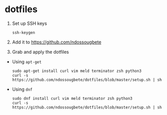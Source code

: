 dotfiles
========

1. Set up SSH keys

    ```
    ssh-keygen
    ```

2. Add it to https://github.com/ndossougbete

3. Grab and apply the dotfiles

  - Using `apt-get`

    ```
    sudo apt-get install curl vim meld terminator zsh python3
    curl -s https://github.com/ndossougbete/dotfiles/blob/master/setup.sh | sh
    ```

  - Using `dnf`

    ```
    sudo dnf install curl vim meld terminator zsh python3
    curl -s https://github.com/ndossougbete/dotfiles/blob/master/setup.sh | sh
    ```
